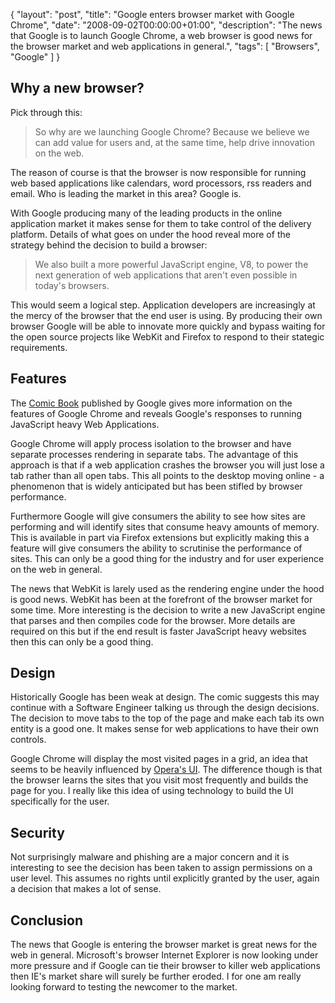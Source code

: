 {
  "layout": "post",
  "title": "Google enters browser market with Google Chrome",
  "date": "2008-09-02T00:00:00+01:00",
  "description": "The news that Google is to launch Google Chrome, a web browser is good news for the browser market and web applications in general.",
  "tags": [
    "Browsers",
    "Google"
  ]
}
## Why a new browser?

Pick through this:

> So why are we launching Google Chrome? Because we believe we can add value for users and, at the same time, help drive innovation on the web.

The reason of course is that the browser is now responsible for running web based applications like calendars, word processors, rss readers and email. Who is leading the market in this area? Google is.

With Google producing many of the leading products in the online application market it makes sense for them to take control of the delivery platform. Details of what goes on under the hood reveal more of the strategy behind the decision to build a browser:

> We also built a more powerful JavaScript engine, V8, to power the next generation of web applications that aren't even possible in today's browsers.

This would seem a logical step. Application developers are increasingly at the mercy of the browser that the end user is using. By producing their own browser Google will be able to innovate more quickly and bypass waiting for the open source projects like WebKit and Firefox to respond to their stategic requirements.

## Features

The [Comic Book][1] published by Google gives more information on the features of Google Chrome and reveals Google's responses to running JavaScript heavy Web Applications.

Google Chrome will apply process isolation to the browser and have separate processes rendering in separate tabs. The advantage of this approach is that if a web application crashes the browser you will just lose a tab rather than all open tabs. This all points to the desktop moving online - a phenomenon that is widely anticipated but has been stifled by browser performance.

Furthermore Google will give consumers the ability to see how sites are performing and will identify sites that consume heavy amounts of memory. This is available in part via Firefox extensions but explicitly making this a feature will give consumers the ability to scrutinise the performance of sites. This can only be a good thing for the industry and for user experience on the web in general.

The news that WebKit is larely used as the rendering engine under the hood is good news. WebKit has been at the forefront of the browser market for some time. More interesting is the decision to write a new JavaScript engine that parses and then compiles code for the browser. More details are required on this but if the end result is faster JavaScript heavy websites then this can only be a good thing.

## Design

Historically Google has been weak at design. The comic suggests this may continue with a Software Engineer talking us through the design decisions. The decision to move tabs to the top of the page and make each tab its own entity is a good one. It makes sense for web applications to have their own controls. 

Google Chrome will display the most visited pages in a grid, an idea that seems to be heavily influenced by [Opera's UI][2]. The difference though is that the browser learns the sites that you visit most frequently and builds the page for you. I really like this idea of using technology to build the UI specifically for the user.

## Security

Not surprisingly malware and phishing are a major concern and it is interesting to see the decision has been taken to assign permissions on a user level. This assumes no rights until explicitly granted by the user, again a decision that makes a lot of sense.

## Conclusion

The news that Google is entering the browser market is great news for the web in general. Microsoft's browser Internet Explorer is now looking under more pressure and if Google can tie their browser to killer web applications then IE's market share will surely be further eroded. I for one am really looking forward to testing the newcomer to the market.

 [1]: http://www.google.com/googlebooks/chrome/
 [2]: http://www.opera.com/
